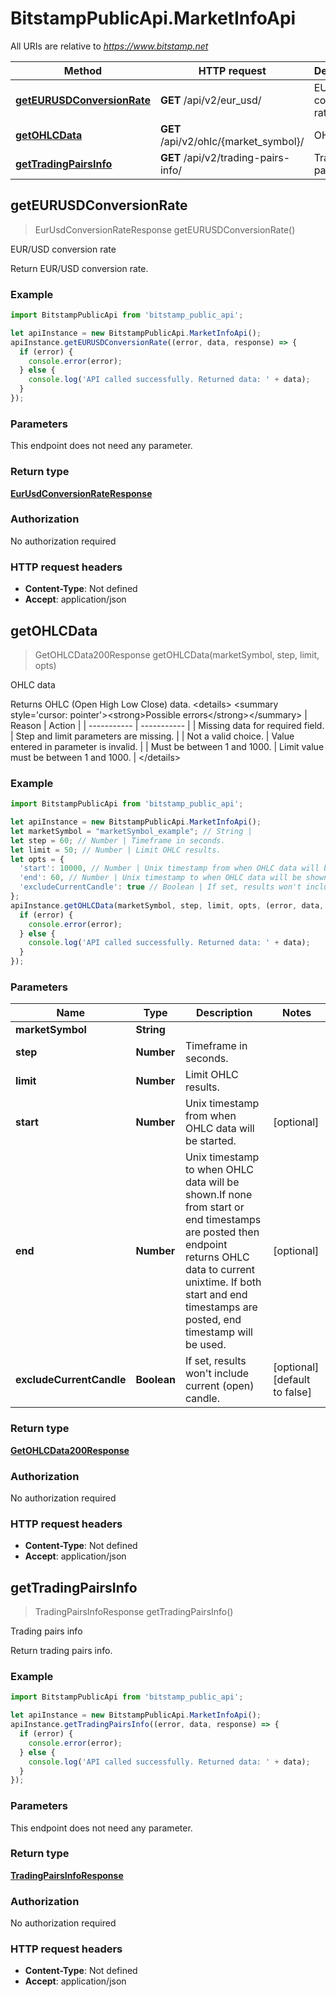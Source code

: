 # BitstampPublicApi.MarketInfoApi

All URIs are relative to *https://www.bitstamp.net*

Method | HTTP request | Description
------------- | ------------- | -------------
[**getEURUSDConversionRate**](MarketInfoApi.md#getEURUSDConversionRate) | **GET** /api/v2/eur_usd/ | EUR/USD conversion rate
[**getOHLCData**](MarketInfoApi.md#getOHLCData) | **GET** /api/v2/ohlc/{market_symbol}/ | OHLC data
[**getTradingPairsInfo**](MarketInfoApi.md#getTradingPairsInfo) | **GET** /api/v2/trading-pairs-info/ | Trading pairs info



## getEURUSDConversionRate

> EurUsdConversionRateResponse getEURUSDConversionRate()

EUR/USD conversion rate

Return EUR/USD conversion rate.

### Example

```javascript
import BitstampPublicApi from 'bitstamp_public_api';

let apiInstance = new BitstampPublicApi.MarketInfoApi();
apiInstance.getEURUSDConversionRate((error, data, response) => {
  if (error) {
    console.error(error);
  } else {
    console.log('API called successfully. Returned data: ' + data);
  }
});
```

### Parameters

This endpoint does not need any parameter.

### Return type

[**EurUsdConversionRateResponse**](EurUsdConversionRateResponse.md)

### Authorization

No authorization required

### HTTP request headers

- **Content-Type**: Not defined
- **Accept**: application/json


## getOHLCData

> GetOHLCData200Response getOHLCData(marketSymbol, step, limit, opts)

OHLC data

Returns OHLC (Open High Low Close) data.  &lt;details&gt; &lt;summary style&#x3D;&#39;cursor: pointer&#39;&gt;&lt;strong&gt;Possible errors&lt;/strong&gt;&lt;/summary&gt;  | Reason | Action | | ----------- | ----------- | | Missing data for required field. | Step and limit parameters are missing. | | Not a valid choice. | Value entered in parameter is invalid. | | Must be between 1 and 1000. | Limit value must be between 1 and 1000. | &lt;/details&gt; 

### Example

```javascript
import BitstampPublicApi from 'bitstamp_public_api';

let apiInstance = new BitstampPublicApi.MarketInfoApi();
let marketSymbol = "marketSymbol_example"; // String | 
let step = 60; // Number | Timeframe in seconds.
let limit = 50; // Number | Limit OHLC results.
let opts = {
  'start': 10000, // Number | Unix timestamp from when OHLC data will be started.
  'end': 60, // Number | Unix timestamp to when OHLC data will be shown.If none from start or end timestamps are posted then endpoint returns OHLC data to current unixtime. If both start and end timestamps are posted, end timestamp will be used.
  'excludeCurrentCandle': true // Boolean | If set, results won't include current (open) candle.
};
apiInstance.getOHLCData(marketSymbol, step, limit, opts, (error, data, response) => {
  if (error) {
    console.error(error);
  } else {
    console.log('API called successfully. Returned data: ' + data);
  }
});
```

### Parameters


Name | Type | Description  | Notes
------------- | ------------- | ------------- | -------------
 **marketSymbol** | **String**|  | 
 **step** | **Number**| Timeframe in seconds. | 
 **limit** | **Number**| Limit OHLC results. | 
 **start** | **Number**| Unix timestamp from when OHLC data will be started. | [optional] 
 **end** | **Number**| Unix timestamp to when OHLC data will be shown.If none from start or end timestamps are posted then endpoint returns OHLC data to current unixtime. If both start and end timestamps are posted, end timestamp will be used. | [optional] 
 **excludeCurrentCandle** | **Boolean**| If set, results won&#39;t include current (open) candle. | [optional] [default to false]

### Return type

[**GetOHLCData200Response**](GetOHLCData200Response.md)

### Authorization

No authorization required

### HTTP request headers

- **Content-Type**: Not defined
- **Accept**: application/json


## getTradingPairsInfo

> TradingPairsInfoResponse getTradingPairsInfo()

Trading pairs info

Return trading pairs info.

### Example

```javascript
import BitstampPublicApi from 'bitstamp_public_api';

let apiInstance = new BitstampPublicApi.MarketInfoApi();
apiInstance.getTradingPairsInfo((error, data, response) => {
  if (error) {
    console.error(error);
  } else {
    console.log('API called successfully. Returned data: ' + data);
  }
});
```

### Parameters

This endpoint does not need any parameter.

### Return type

[**TradingPairsInfoResponse**](TradingPairsInfoResponse.md)

### Authorization

No authorization required

### HTTP request headers

- **Content-Type**: Not defined
- **Accept**: application/json

